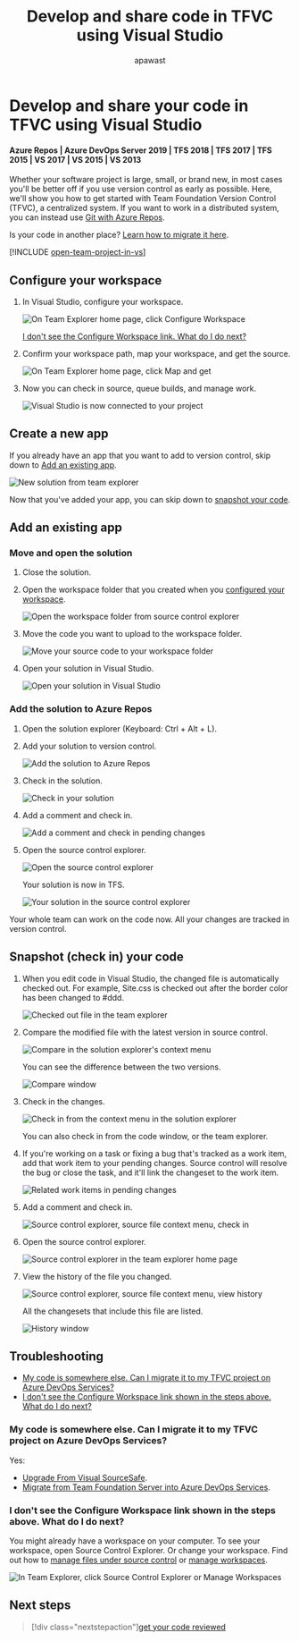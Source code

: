 ﻿---
title: Develop and share code in TFVC using Visual Studio
titleSuffix: Azure Repos
description: Share code in Team Foundation Version Control using Visual Studio
ms.assetid: 108544c0-c29e-4b3b-9a39-4573cf4a71dc
toc: show
ms.technology: devops-code-tfvc
ms.author: apawast
author: apawast
ms.topic: quickstart
ms.date: 08/10/2016
monikerRange: '>= tfs-2015'
---

# Develop and share your code in TFVC using Visual Studio

#### Azure Repos | Azure DevOps Server 2019 | TFS 2018 | TFS 2017 | TFS 2015 | VS 2017 | VS 2015 | VS 2013

Whether your software project is large, small, or brand new,
in most cases you'll be better off if you use version control
as early as possible.
Here, we'll show you how to get started with
Team Foundation Version Control (TFVC), a centralized system.
If you want to work in a distributed system,
you can instead use [Git with Azure Repos](../../repos/git/share-your-code-in-git-vs.md).

Is your code in another place? [Learn how to migrate it here](#migrate).

[!INCLUDE [open-team-project-in-vs](includes/open-team-project-in-vs.md)]

<a name="workspace"></a>

## Configure your workspace

1.  In Visual Studio, configure your workspace.

    ![On Team Explorer home page, click Configure Workspace](media/share-your-code-in-tfvc-vs/ConfigureWorkspace.png)

    [I don't see the Configure Workspace link. What do I do next?](#workspace_exists)

2.  Confirm your workspace path, map your workspace, and get the source.

    ![On Team Explorer home page, click Map and get](media/share-your-code-in-tfvc-vs/MapAndGet.png)

3.  Now you can check in source, queue builds, and manage work.

    ![Visual Studio is now connected to your project](media/share-your-code-in-tfvc-vs/MapWorkspaceSuccess.png)

## Create a new app

If you already have an app that you want to add to version control,
skip down to [Add an existing app](#app_add).

![New solution from team explorer](media/share-your-code-in-tfvc-vs/team-explorer-new-solution.png)

Now that you've added your app, you can skip down to
[snapshot your code](#snapshot).

<a name="app_add"></a>

## Add an existing app

### Move and open the solution

1.  Close the solution.

2.  Open the workspace folder that you created when you [configured your workspace](#workspace).

    ![Open the workspace folder from source control explorer](media/share-your-code-in-tfvc-vs/open-workspace-folder-from-source-control-explorer.png)

3.  Move the code you want to upload to the workspace folder.

    ![Move your source code to your workspace folder](media/share-your-code-in-tfvc-vs/IC689415.png)

4.  Open your solution in Visual Studio.

    ![Open your solution in Visual Studio](media/share-your-code-in-tfvc-vs/open-solution-from-team-explorer-home.png)

### Add the solution to Azure Repos

1.  Open the solution explorer (Keyboard: Ctrl + Alt + L).

2.  Add your solution to version control.

    ![Add the solution to Azure Repos](media/share-your-code-in-tfvc-vs/IC682953.png)

3.  Check in the solution.

    ![Check in your solution](media/share-your-code-in-tfvc-vs/IC682954.png)

4.  Add a comment and check in.

    ![Add a comment and check in pending changes](media/share-your-code-in-tfvc-vs/IC685248.png)

5.  Open the source control explorer.

    ![Open the source control explorer](media/share-your-code-in-tfvc-vs/IC682140.png)

    Your solution is now in TFS.

    ![Your solution in the source control explorer](media/share-your-code-in-tfvc-vs/IC689416.png)

Your whole team can work on the code now. All your changes are tracked in version control.

<a name="snapshot"></a>

## Snapshot (check in) your code

1.  When you edit code in Visual Studio, the changed file is automatically checked out. For example, Site.css is checked out after the border color has been changed to #ddd.

    ![Checked out file in the team explorer](media/share-your-code-in-tfvc-vs/IC682155.png)

2.  Compare the modified file with the latest version in source control.

    ![Compare in the solution explorer's context menu](media/share-your-code-in-tfvc-vs/IC682955.png)

    You can see the difference between the two versions.

    ![Compare window](media/share-your-code-in-tfvc-vs/IC682157.png)

3.  Check in the changes.

    ![Check in from the context menu in the solution explorer](media/share-your-code-in-tfvc-vs/IC682956.png)

    You can also check in from the code window, or the team explorer.

4.  If you're working on a task or fixing a bug that's tracked as a work item, add that work item to your pending changes. Source control will resolve the bug or close the task, and it'll link the changeset to the work item.

    ![Related work items in pending changes](media/share-your-code-in-tfvc-vs/IC682159.png)

5.  Add a comment and check in.

    ![Source control explorer, source file context menu, check in](media/share-your-code-in-tfvc-vs/IC685249.png)

6.  Open the source control explorer.

    ![Source control explorer in the team explorer home page](media/share-your-code-in-tfvc-vs/IC682161.png)

7.  View the history of the file you changed.

    ![Source control explorer, source file context menu, view history](media/share-your-code-in-tfvc-vs/IC682957.png)

    All the changesets that include this file are listed.

    ![History window](media/share-your-code-in-tfvc-vs/IC682163.png)

## Troubleshooting

* [My code is somewhere else. Can I migrate it to my TFVC project on Azure DevOps Services?](#my-code-is-somewhere-else-can-i-migrate-it-to-my-tfvc-project-on-azure-devops-services)
* [I don't see the Configure Workspace link shown in the steps above. What do I do next?](#i-dont-see-the-configure-workspace-link-shown-in-the-steps-above-what-do-i-do-next)

<a name="migrate"></a>

### My code is somewhere else. Can I migrate it to my TFVC project on Azure DevOps Services?

Yes:

* [Upgrade From Visual SourceSafe](https://msdn.microsoft.com/library/ms253060).
* [Migrate from Team Foundation Server into Azure DevOps Services](../../migrate/migrate-from-tfs.md).

<a name="workspace_exists"></a>

### I don't see the Configure Workspace link shown in the steps above. What do I do next?

You might already have a workspace on your computer. To see your workspace, open Source
Control Explorer. Or change your workspace. Find out how to [manage files under
source control](https://msdn.microsoft.com/library/ms181370.aspx) or
[manage workspaces](https://msdn.microsoft.com/library/ms181383.aspx).

![In Team Explorer, click Source Control Explorer or Manage Workspaces](media/share-your-code-in-tfvc-vs/OpenSCE_ManageWorkspaces.png)

## Next steps

> [!div class="nextstepaction"][get your code reviewed](get-code-reviewed-vs.md)
